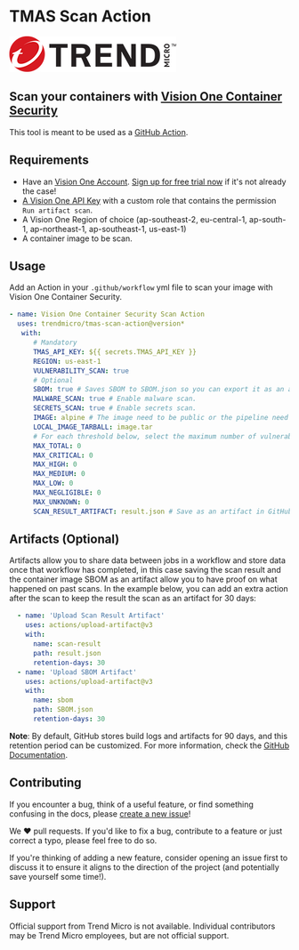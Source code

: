 # TMAS Scan Action

![TM Logo](images/tm-logo.jpg)

## Scan your containers with [Vision One Container Security](https://www.trendmicro.com/en_in/business/products/hybrid-cloud/cloud-one-container-image-security.html)

This tool is meant to be used as a [GitHub Action](https://github.com/features/actions).

## Requirements

* Have an [Vision One Account](https://signin.v1.trendmicro.com/). [Sign up for free trial now](www.trendmicro.com/en_us/business/products/trials.html?modal=s1b-hero-vision-one-free-trial-c022c8#detection-response) if it's not already the case!
* [A Vision One API Key](https://automation.trendmicro.com/xdr/Guides/First-Steps-Toward-Using-the-APIs) with a custom role that contains the permission `Run artifact scan`.
* A Vision One Region of choice (ap-southeast-2, eu-central-1, ap-south-1, ap-northeast-1, ap-southeast-1, us-east-1) 
* A container image to be scan.

## Usage

Add an Action in your `.github/workflow` yml file to scan your image with Vision One Container Security.

```yml
- name: Vision One Container Security Scan Action
  uses: trendmicro/tmas-scan-action@version*
   with:
      # Mandatory
      TMAS_API_KEY: ${{ secrets.TMAS_API_KEY }}
      REGION: us-east-1
      VULNERABILITY_SCAN: true
      # Optional
      SBOM: true # Saves SBOM to SBOM.json so you can export it as an artifact later.
      MALWARE_SCAN: true # Enable malware scan.
      SECRETS_SCAN: true # Enable secrets scan.
      IMAGE: alpine # The image need to be public or the pipeline need to have access to the private image of choice.
      LOCAL_IMAGE_TARBALL: image.tar
      # For each threshold below, select the maximum number of vulnerabilities that are acceptable.
      MAX_TOTAL: 0
      MAX_CRITICAL: 0
      MAX_HIGH: 0
      MAX_MEDIUM: 0
      MAX_LOW: 0
      MAX_NEGLIGIBLE: 0
      MAX_UNKNOWN: 0
      SCAN_RESULT_ARTIFACT: result.json # Save as an artifact in GitHub to be able to keep the result of the scan.
```

## Artifacts (Optional)

Artifacts allow you to share data between jobs in a workflow and store data once that workflow has completed, in this case saving the scan result and the container image SBOM as an artifact allow you to have proof on what happened on past scans. In the example below, you can add an extra action after the scan to keep the result the scan as an artifact for 30 days:

```yaml
  - name: 'Upload Scan Result Artifact'
    uses: actions/upload-artifact@v3
    with:
      name: scan-result
      path: result.json
      retention-days: 30
  - name: 'Upload SBOM Artifact'
    uses: actions/upload-artifact@v3
    with:
      name: sbom
      path: SBOM.json
      retention-days: 30
```

**Note**: By default, GitHub stores build logs and artifacts for 90 days, and this retention period can be customized. For more information, check the [GitHub Documentation](https://docs.github.com/en/actions/using-workflows/storing-workflow-data-as-artifacts).

## Contributing

If you encounter a bug, think of a useful feature, or find something confusing in the docs, please [create a new issue](https://github.com/trendmicro/tmas-scan-action/issues/new)!

We :heart: pull requests. If you'd like to fix a bug, contribute to a feature or just correct a typo, please feel free to do so.

If you're thinking of adding a new feature, consider opening an issue first to discuss it to ensure it aligns to the direction of the project (and potentially save yourself some time!).

## Support

Official support from Trend Micro is not available. Individual contributors may be Trend Micro employees, but are not official support.
